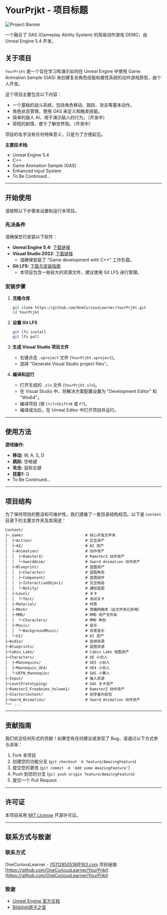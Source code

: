 # YourPrjkt - 项目标题

![Project Banner](HeadImage.jpg)

一个融合了 GAS (Gameplay Ability System) 的简易动作游戏 DEMO，由 Unreal Engine 5.4 开发。

## 关于项目

`YourPrjkt` 是一个旨在学习和演示如何在 Unreal Engine 中使用 Game Animation Sample (GAS) 来创建复杂角色技能和属性系统的动作游戏原型，由个人开发。

这个项目主要包含以下内容：

* 一个基础的战斗系统，包括角色移动、跳跃、攻击等基本动作。
* 角色状态管理，使用 GAS 来定义和触发技能。
* 简单的敌人 AI，用于演示敌人的行为。（开发中）
* 简短的剧情，便于了解世界观。（开发中）

项目的名字没有任何特殊意义，只是为了方便起见。

**主要技术栈:**

* Unreal Engine 5.4
* C++
* Game Animation Sample (GAS)
* Enhanced Input System
* To Be Continued...

---

## 开始使用

请按照以下步骤来设置和运行本项目。

### 先决条件

请确保您已安装以下软件：

* **Unreal Engine 5.4:** [下载链接](https://www.unrealengine.com/en-US/download)
* **Visual Studio 2022:** [下载链接](https://visualstudio.microsoft.com/vs/)
  * 请确保安装了 "Game development with C++" 工作负载。
* **Git LFS:** [下载与安装指南](https://git-lfs.github.com/)
  * 本项目包含一些较大的资源文件，建议使用 Git LFS 进行管理。

### 安装步骤

1. **克隆仓库**

    ```sh
    git clone https://github.com/OneCuriousLearner/YourPrjkt.git
    cd YourPrjkt
    ```

2. **设置 Git LFS**

    ```sh
    git lfs install
    git lfs pull
    ```

3. **生成 Visual Studio 项目文件**

    * 右键点击 `.uproject` 文件 (`YourPrjkt.uproject`)。
    * 选择 "Generate Visual Studio project files"。

4. **编译和运行**

    * 打开生成的 `.sln` 文件 (`YourPrjkt.sln`)。
    * 在 Visual Studio 中，将解决方案配置设置为 "Development Editor" 和 "Win64"。
    * 编译项目 (按 `Ctrl+Shift+B` 或 `F7`)。
    * 编译成功后，在 Unreal Editor 中打开项目并运行。

---

## 使用方法

<!-- 描述如何玩您的游戏或使用您的项目 -->
**游戏操作:**

* **移动:** W, A, S, D
* **跳跃:** 空格键
* **攻击:** 鼠标左键
* **技能1:** Q
* To Be Continued...

---

## 项目结构

为了保持项目的整洁和可维护性，我们遵循了一套目录结构规范。以下是 `Content` 目录下的主要文件夹及其用途：

```text
Content/
├─_Game/                            # 核心开发文件夹
│  ├─Action/                        # 交互资产
│  ├─AI/                            # AI 资产
│  ├─Animation/                     # 动作资产
│  │  ├─RamsterZ/                   # RamsterZ 动作资产
│  │  └─SwordAnim/                  # Sword Animation 动作资产
│  ├─Blueprint/                     # 蓝图资产
│  │  ├─Character/                  # 蓝图角色
│  │  ├─Component/                  # 蓝图组件
│  │  ├─InteractiveObject/          # 交互物品
│  │  └─Notify/                     # 通知蓝图
│  ├─Level/                         # 关卡
│  │  └─Test/                       # 测试关卡
│  ├─Material/                      # 材质
│  ├─Mesh/                          # 骨骼网格体（此文件夹已弃用）
│  ├─MMD/                           # MMD 资产文件夹
│  │  └─Characters/                 # MMD 角色
│  ├─Music/                         # 音乐
│  │  └─BackgroundMusic/            # 背景音乐
│  └─UI/                            # UI 资产
├─Audio/                            # 音频资源
├─Blueprints/                       # 蓝图资源
├─Cabin_Lake/                       # Cabin Lake 地图资产
├─Characters/                       # UE 小白人
│  ├─Mannequins/                    # UE5 小白人
│  ├─Mannequin_UE4/                 # UE4 小白人
│  └─UEFN_Mannequin/                # GAS 小黄人
├─Input/                            # 输入资源
├─LevelPrototyping/                 # GAS 关卡资产
├─RamsterZ_FreeAnims_Volume1/       # RamsterZ 动作资产
├─StarterContent/                   # 初学者内容包
├─Sword_Animation/                  # Sword Animation 动作资产
└── ...
```

---

## 贡献指南

我们欢迎任何形式的贡献！如果您有任何建议或发现了 Bug，请通过以下方式参与进来：

1. Fork 本项目
2. 创建您的功能分支 (`git checkout -b feature/AmazingFeature`)
3. 提交您的更改 (`git commit -m 'Add some AmazingFeature'`)
4. Push 到您的分支 (`git push origin feature/AmazingFeature`)
5. 提交一个 Pull Request

---

## 许可证

本项目采用 [MIT License](LICENSE) 开源许可证。

---

## 联系方式与致谢

### 联系方式

OneCuriousLearner - [j15112850518@163.com](mailto:j15112850518@163.com)
项目链接: [https://github.com/OneCuriousLearner/YourPrjkt](https://github.com/OneCuriousLearner/YourPrjkt)

### 致谢

* [Unreal Engine 官方文档](https://docs.unrealengine.com/)
* [Bilibili@原子之音](https://space.bilibili.com/437860379)
